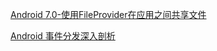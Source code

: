 [Android 7.0-使用FileProvider在应用之间共享文件](https://www.jianshu.com/p/b2b4f5a408c2)

[Android 事件分发深入剖析](https://blog.csdn.net/gao878280390/article/details/58090206)

